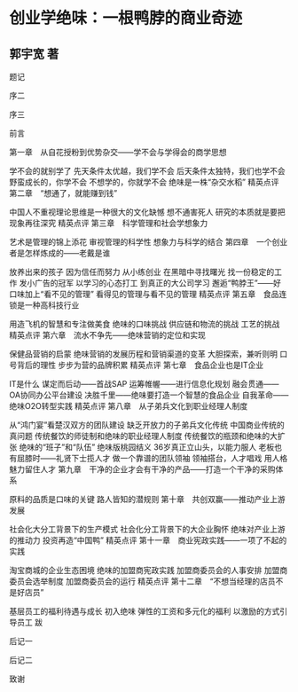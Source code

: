 # 创业学绝味：一根鸭脖的商业奇迹

## 郭宇宽 著

题记

序二

序三

前言

第一章　从自花授粉到优势杂交——学不会与学得会的商学思想

学不会的就别学了
先天条件太优越，我们学不会
后天条件太独特，我们也学不会
野蛮成长的，你学不会
不想学的，你就学不会
绝味是一株“杂交水稻”
精英点评
第二章　“想通了，就能赚到钱”

中国人不重视理论思维是一种很大的文化缺憾
想不通害死人
研究的本质就是要把现象再往深究
精英点评
第三章　科学管理和社会学想象力

艺术是管理的锦上添花
审视管理的科学性
想象力与科学的结合
第四章　一个创业者是怎样炼成的——老戴是谁

放养出来的孩子
因为信任而努力
从小练创业
在黑暗中寻找曙光
找一份稳定的工作
发小广告的冠军
以学习的心态打工
到真正的大公司学习
邂逅“鸭脖王”——好口味加上“看不见的管理”
看得见的管理与看不见的管理
精英点评
第五章　食品连锁是一种高科技行业

用造飞机的智慧和专注做美食
绝味的口味挑战
供应链和物流的挑战
工艺的挑战
精英点评
第六章　流水不争先——绝味营销的定位和实现

保健品营销的启蒙
绝味营销的发展历程和营销渠道的变革
大胆探索，兼听则明
口号背后的理性
步步为营的品牌积累
精英点评
第七章　食品企业也是IT企业

IT是什么
谋定而后动——首战SAP
运筹帷幄——进行信息化规划
融会贯通——OA协同办公平台建设
决胜千里——绝味要打造一个智慧的食品企业
自我革命——绝味O2O转型实践
精英点评
第八章　从子弟兵文化到职业经理人制度

从“鸿门宴”看楚汉双方的团队建设
缺乏开放力的子弟兵文化传统
中国商业传统的真问题
传统餐饮的师徒制和绝味的职业经理人制度
传统餐饮的瓶颈和绝味的大扩张
绝味的“班子”和“队伍”
绝味版桃园结义
36岁真正立山头，以能力服人
老板也有屈膝时——礼贤下士揽人才
做一个靠谱的团队领袖
领袖搭台，人才唱戏
用人格魅力留住人才
第九章　干净的企业才会有干净的产品——打造一个干净的采购体系

原料的品质是口味的关键
路人皆知的潜规则
第十章　共创双赢——推动产业上游发展

社会化大分工背景下的生产模式
社会化分工背景下的大企业胸怀
绝味对产业上游的推动力
投资再造“中国鸭”
精英点评
第十一章　商业宪政实践——一项了不起的实践

淘宝商城的企业生态困境
绝味的加盟商宪政实践
加盟商委员会的人事安排
加盟商委员会选举制度
加盟商委员会的运行
精英点评
第十二章　“不想当经理的店员不是好店员”

基层员工的福利待遇与成长
初入绝味
弹性的工资和多元化的福利
以激励的方式引导员工
跋

后记一

后记二

致谢